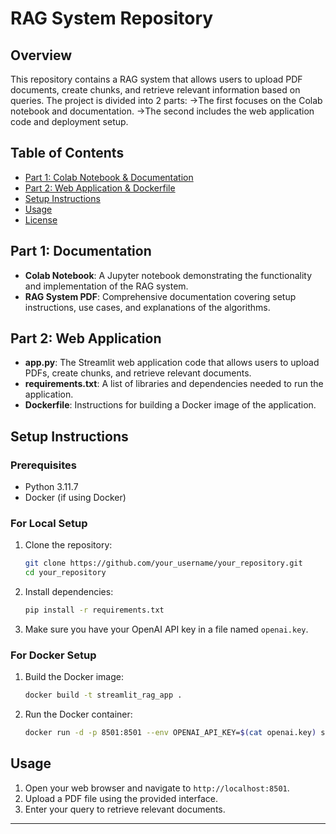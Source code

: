 # RAG System Repository

## Overview

This repository contains a RAG system that allows users to upload PDF documents, create chunks, and retrieve relevant information based on queries. The project is divided into 2 parts: 
->The first focuses on the Colab notebook and documentation.
->The second includes the web application code and deployment setup.

## Table of Contents

- [Part 1: Colab Notebook & Documentation](#part-1-documentation)
- [Part 2: Web Application & Dockerfile](#part-2-web-application)
- [Setup Instructions](#setup-instructions)
- [Usage](#usage)
- [License](#license)

## Part 1: Documentation

- **Colab Notebook**: A Jupyter notebook demonstrating the functionality and implementation of the RAG system.
- **RAG System PDF**: Comprehensive documentation covering setup instructions, use cases, and explanations of the algorithms.

## Part 2: Web Application

- **app.py**: The Streamlit web application code that allows users to upload PDFs, create chunks, and retrieve relevant documents.
- **requirements.txt**: A list of libraries and dependencies needed to run the application.
- **Dockerfile**: Instructions for building a Docker image of the application.

## Setup Instructions

### Prerequisites

- Python 3.11.7
- Docker (if using Docker)

### For Local Setup

1. Clone the repository:
   ```bash
   git clone https://github.com/your_username/your_repository.git
   cd your_repository
   ```

2. Install dependencies:
   ```bash
   pip install -r requirements.txt
   ```

3. Make sure you have your OpenAI API key in a file named `openai.key`.

### For Docker Setup

1. Build the Docker image:
   ```bash
   docker build -t streamlit_rag_app .
   ```

2. Run the Docker container:
   ```bash
   docker run -d -p 8501:8501 --env OPENAI_API_KEY=$(cat openai.key) streamlit_rag_app
   ```

## Usage

1. Open your web browser and navigate to `http://localhost:8501`.
2. Upload a PDF file using the provided interface.
3. Enter your query to retrieve relevant documents.

---
